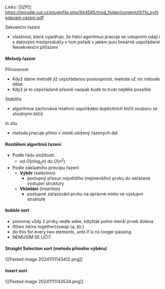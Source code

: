 Links: [[IZP]]
https://moodle.vut.cz/pluginfile.php/944585/mod_folder/content/0/11s_vyhledavani-razeni.pdf

Sekvenční řazení
- vlastnost, která vyjadřuje, že řídící agoritmus pracuje se vstupními údaji i s datovými meziprodukty v tom pořadí v jakém jsou lineárně uspořádané
Nesekvenční přiřazení

#### Metody řazení
Přirozenost
- Když dáme metodě již uspořádanou posloupnost, metoda už nic nebude dělat.
- Když je to uspořádané přesně naopak bude to trvat nejdéle possible

Stabilita
- algoritmus zachovává relativní uspořádání duplicitních klíčů souboru se shodnými klíčů

In situ
- metoda pracuje přímo v místě uložený řazených dat

#### Rozdělení algoritmů řazení
- Podle řádu složitosti:
	- od $O(n log_2 n)$ do $O(n^2)$
- Podle základního principu řazení
	- **Výběr** (selection)
		- postupný přesun největšího (nejmenšího) prvku do seřazené výstupní struktury
	- **Vkládání** (insertion)
		- postupné zařazování prvku na správné místo ve výstupní struktuře

#### bubble sort
- porovnej vždy 2 prvky vedle sebe, kdyžtak pohni menší prvek doleva
- if(two items together){swap (a, b);}
- do this for every two elements, until if is no longer passing
- NEMUSÍM SE UČIT

#### Straight Selection sort (metoda přímého výběru)
![[Pasted image 20241111143412.png]]

#### Insert sort
![[Pasted image 20241111143534.png]]